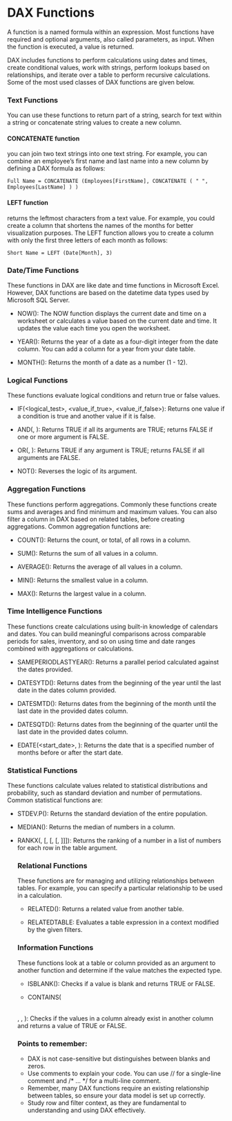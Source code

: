# DAX Functions
A function is a named formula within an expression. Most functions have required and optional arguments, also called parameters, as input. When the function is executed, a value is returned. 

DAX includes functions to perform calculations using dates and times, create conditional values, work with strings, perform lookups based on relationships, and iterate over a table to perform recursive calculations. Some of the most used classes of DAX functions are given below.

### Text Functions
You can use these functions to return part of a string, search for text within a string or concatenate string values to create a new column.

#### CONCATENATE function
you can join two text strings into one text string. For example, you can combine an employee’s first name and last name into a new column by defining a DAX formula as follows:

```
Full Name = CONCATENATE (Employees[FirstName], CONCATENATE ( " ", Employees[LastName] ) )
```

#### LEFT function 
returns the leftmost characters from a text value. For example, you could create a column that shortens the names of the months for better visualization purposes. The LEFT function allows you to create a column with only the first three letters of each month as follows:

```
Short Name = LEFT (Date[Month], 3)
```

### Date/Time Functions
These functions in DAX are like date and time functions in Microsoft Excel. However, DAX functions are based on the datetime data types used by Microsoft SQL Server.

- NOW(): The NOW function displays the current date and time on a worksheet or calculates a value based on the current date and time. It updates the value each time you open the worksheet.

- YEAR(<date>): Returns the year of a date as a four-digit integer from the date column. You can add a column for a year from your date table.

- MONTH(<date>): Returns the month of a date as a number (1 - 12).

### Logical Functions
These functions evaluate logical conditions and return true or false values.

- IF(<logical_test>, <value_if_true>, <value_if_false>): Returns one value if a condition is true and another value if it is false.

- AND(<logical1>, <logical2>): Returns TRUE if all its arguments are TRUE; returns FALSE if one or more argument is FALSE.

- OR(<logical1>, <logical2>): Returns TRUE if any argument is TRUE; returns FALSE if all arguments are FALSE.

- NOT(<logical>): Reverses the logic of its argument.

### Aggregation Functions
These functions perform aggregations. Commonly these functions create sums and averages and find minimum and maximum values. You can also filter a column in DAX based on related tables, before creating aggregations. Common aggregation functions are:

- COUNT(<column>): Returns the count, or total, of all rows in a column.

- SUM(<column>): Returns the sum of all values in a column.

- AVERAGE(<column>): Returns the average of all values in a column.

- MIN(<column>): Returns the smallest value in a column.

- MAX(<column>): Returns the largest value in a column.

### Time Intelligence Functions
These functions create calculations using built-in knowledge of calendars and dates. You can build meaningful comparisons across comparable periods for sales, inventory, and so on using time and date ranges combined with aggregations or calculations.

- SAMEPERIODLASTYEAR(<dates>): Returns a parallel period calculated against the dates provided.

- DATESYTD(<dates>): Returns dates from the beginning of the year until the last date in the dates column provided.

- DATESMTD(<dates>): Returns dates from the beginning of the month until the last date in the provided dates column.

- DATESQTD(<dates>): Returns dates from the beginning of the quarter until the last date in the provided dates column.

- EDATE(<start_date>, <months>): Returns the date that is a specified number of months before or after the start date.

### Statistical Functions
These functions calculate values related to statistical distributions and probability, such as standard deviation and number of permutations. Common statistical functions are:

- STDEV.P(<ColumnName>): Returns the standard deviation of the entire population.

- MEDIAN(<column>): Returns the median of numbers in a column.

- RANKX(<table>, <expression>[, <value>[, <order>[, <ties>]]]): Returns the ranking of a number in a list of numbers for each row in the table argument.

### Relational Functions
These functions are for managing and utilizing relationships between tables. For example, you can specify a particular relationship to be used in a calculation.

- RELATED(<column>): Returns a related value from another table.

- RELATEDTABLE: Evaluates a table expression in a context modified by the given filters.

### Information Functions
These functions look at a table or column provided as an argument to another function and determine if the value matches the expected type.

- ISBLANK(<expression>): Checks if a value is blank and returns TRUE or FALSE.

- CONTAINS(<table>, <column>, <value>): Checks if the values in a column already exist in another column and returns a value of TRUE or FALSE.

### Points to remember:
- DAX is not case-sensitive but distinguishes between blanks and zeros.
- Use comments to explain your code. You can use // for a single-line comment and /* ... */ for a multi-line comment.
- Remember, many DAX functions require an existing relationship between tables, so ensure your data model is set up correctly.
- Study row and filter context, as they are fundamental to understanding and using DAX effectively.